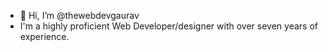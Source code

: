 - 👋 Hi, I’m @thewebdevgaurav
- I'm a highly proficient Web Developer/designer with over seven years of experience.
<!---
thewebdevgaurav/thewebdevgaurav is a ✨ special ✨ repository because its `README.md` (this file) appears on your GitHub profile.
You can click the Preview link to take a look at your changes.
--->
